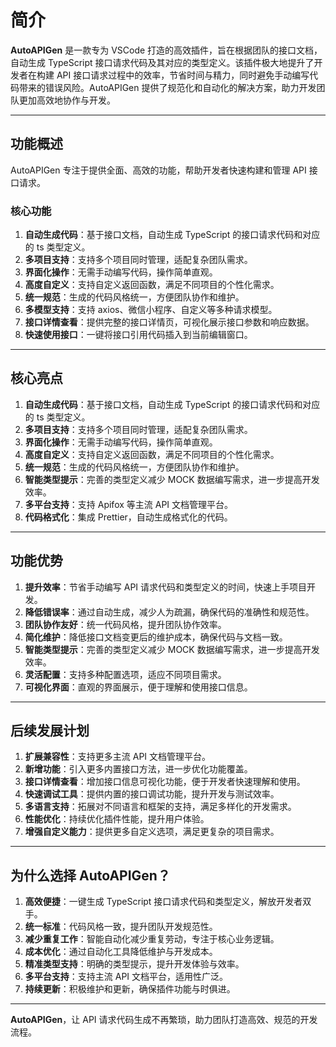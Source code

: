 # 简介

**AutoAPIGen** 是一款专为 VSCode 打造的高效插件，旨在根据团队的接口文档，自动生成 TypeScript 接口请求代码及其对应的类型定义。该插件极大地提升了开发者在构建 API 接口请求过程中的效率，节省时间与精力，同时避免手动编写代码带来的错误风险。AutoAPIGen 提供了规范化和自动化的解决方案，助力开发团队更加高效地协作与开发。

---

## 功能概述

AutoAPIGen 专注于提供全面、高效的功能，帮助开发者快速构建和管理 API 接口请求。

### 核心功能

1. **自动生成代码**：基于接口文档，自动生成 TypeScript 的接口请求代码和对应的 ts 类型定义。
2. **多项目支持**：支持多个项目同时管理，适配复杂团队需求。
3. **界面化操作**：无需手动编写代码，操作简单直观。
4. **高度自定义**：支持自定义返回函数，满足不同项目的个性化需求。
5. **统一规范**：生成的代码风格统一，方便团队协作和维护。
6. **多模型支持**：支持 axios、微信小程序、自定义等多种请求模型。
7. **接口详情查看**：提供完整的接口详情页，可视化展示接口参数和响应数据。
8. **快速使用接口**：一键将接口引用代码插入到当前编辑窗口。

---

## 核心亮点

1. **自动生成代码**：基于接口文档，自动生成 TypeScript 的接口请求代码和对应的 ts 类型定义。
2. **多项目支持**：支持多个项目同时管理，适配复杂团队需求。
3. **界面化操作**：无需手动编写代码，操作简单直观。
4. **高度自定义**：支持自定义返回函数，满足不同项目的个性化需求。
5. **统一规范**：生成的代码风格统一，方便团队协作和维护。
6. **智能类型提示**：完善的类型定义减少 MOCK 数据编写需求，进一步提高开发效率。
7. **多平台支持**：支持 Apifox 等主流 API 文档管理平台。
8. **代码格式化**：集成 Prettier，自动生成格式化的代码。

---

## 功能优势

1. **提升效率**：节省手动编写 API 请求代码和类型定义的时间，快速上手项目开发。
2. **降低错误率**：通过自动生成，减少人为疏漏，确保代码的准确性和规范性。
3. **团队协作友好**：统一代码风格，提升团队协作效率。
4. **简化维护**：降低接口文档变更后的维护成本，确保代码与文档一致。
5. **智能类型提示**：完善的类型定义减少 MOCK 数据编写需求，进一步提高开发效率。
6. **灵活配置**：支持多种配置选项，适应不同项目需求。
7. **可视化界面**：直观的界面展示，便于理解和使用接口信息。

---

## 后续发展计划

1. **扩展兼容性**：支持更多主流 API 文档管理平台。
2. **新增功能**：引入更多内置接口方法，进一步优化功能覆盖。
3. **接口详情查看**：增加接口信息可视化功能，便于开发者快速理解和使用。
4. **快速调试工具**：提供内置的接口调试功能，提升开发与测试效率。
5. **多语言支持**：拓展对不同语言和框架的支持，满足多样化的开发需求。
6. **性能优化**：持续优化插件性能，提升用户体验。
7. **增强自定义能力**：提供更多自定义选项，满足更复杂的项目需求。

---

## 为什么选择 AutoAPIGen？

1. **高效便捷**：一键生成 TypeScript 接口请求代码和类型定义，解放开发者双手。
2. **统一标准**：代码风格一致，提升团队开发规范性。
3. **减少重复工作**：智能自动化减少重复劳动，专注于核心业务逻辑。
4. **成本优化**：通过自动化工具降低维护与开发成本。
5. **精准类型支持**：明确的类型提示，提升开发体验与效率。
6. **多平台支持**：支持主流 API 文档平台，适用性广泛。
7. **持续更新**：积极维护和更新，确保插件功能与时俱进。

---

**AutoAPIGen**，让 API 请求代码生成不再繁琐，助力团队打造高效、规范的开发流程。